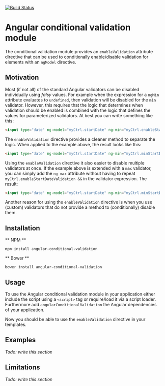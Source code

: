 [![Build Status](https://api.travis-ci.org/dscheerens/angular-conditional-validation.svg?branch=master)](https://travis-ci.org/dscheerens/angular-conditional-validation)

Angular conditional validation module
=====================================

The conditional validation module provides an `enableValidation` attribute directive that can be used to conditionally enable/disable validation for elements with an `ngModel` directive.



Motivation
----------

Most (if not all) of the standard Angular validators can be disabled individually using *falsy* values.
For example when the expression for a `ngMin` attribute evaluates to `undefined`, then validation will be disabled for the `min` validator.
However, this requires that the logic that determines when validation should be enabled is combined with the logic that defines the values for parameterized validators.
At best you can write something like this:

```html
<input type="date" ng-model="myCtrl.startDate" ng-min="myCtrl.enableStartDateValidation && myCtrl.minStartDate">
```

The `enableValidation` directive provides a cleaner method to separate the logic.
When applied to the example above, the result looks like this:

```html
<input type="date" ng-model="myCtrl.startDate" ng-min="myCtrl.minStartDate" enable-validation="myCtrl.enableStartDateValidation">
```

Using the `enableValidation` directive it also easier to disable multiple validators at once.
If the example above is extended with a `max` validator, you can simply add the `ng-max` attribute without having to repeat `myCtrl.enableStartDateValidation &&` in the validator expression.
The result:

```html
<input type="date" ng-model="myCtrl.startDate" ng-min="myCtrl.minStartDate" ng-max="myCtrl.maxStartDate" enable-validation="myCtrl.enableStartDateValidation">
```

Another reason for using the `enableValidation` directive is when you use (custom) validators that do not provide a method to (conditionally) disable them.



Installation
------------

** NPM **

```
npm install angular-conditional-validation
```

** Bower **

```
bower install angular-conditional-validation
```


Usage
-----

To use the Angular conditional validation module in your application either include the script using a `<script>` tag or require/load it via a script loader.
Furthermore add `angularConditionalValidation` the Angular dependencies of your application.

Now you should be able to use the `enableValidation` directive in your templates.



Examples
--------

*Todo: write this section*



Limitations
-----------

*Todo: write this section*